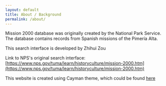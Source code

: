 ```yaml
---
layout: default
title: About / Background
permalink: /about/
---
```


Mission 2000 database was originally created by the National Park Service. The database contains records from Spanish missions of the Pimería Alta.

This search interface is developed by Zhihui Zou

Link to NPS's original search interface: [https://www.nps.gov/tuma/learn/historyculture/mission-2000.htm](https://www.nps.gov/tuma/learn/historyculture/mission-2000.htm)


This website is created using Cayman theme, which could be found [here](https://github.com/pages-themes/cayman)
